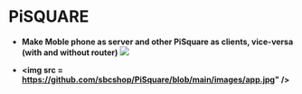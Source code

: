 # PiSQUARE

* **Make Moble phone as server and other PiSquare as clients, vice-versa (with and without router)**
    <img src = "https://github.com/sbcshop/PiSquare/blob/main/images/gif3.gif" />

* **<img src = https://github.com/sbcshop/PiSquare/blob/main/images/app.jpg" />**
